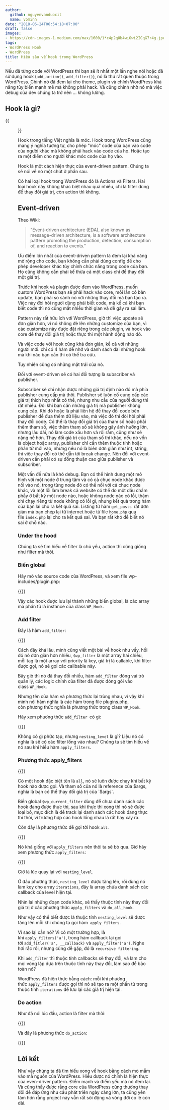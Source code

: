 ```yaml
---
author:
  github: nguyenvanduocit
  name: vominh
date: "2018-06-24T06:54:18+07:00"
draft: false
images:
- https://cdn-images-1.medium.com/max/1600/1*c4p2qOb4wiOwi2ICqG7r4g.jpeg
tags:
- WordPress Hook
- WordPress
title: Hiểu sâu về hook trong WordPress
---
```


Nếu đã từng code với WordPress thì bạn sẽ ít nhất một lần nghe nói hoặc đã sử dụng hook (`add_action()`, `add_filter()`), nó là thứ rất quen thuộc trong WordPress. Chính nó đã đem lại cho theme, plugin và chính WordPress khả năng tùy biến mạnh mẽ mà không phải hack. Và cũng chính nhờ nó mà việc debug của dev chúng ta trở nên ... không lường.

## Hook là gì?

{{<figure src="https://cdn-images-1.medium.com/max/1600/1*c4p2qOb4wiOwi2ICqG7r4g.jpeg" title="Nguồn: Google">}}

Hook trong tiếng Việt nghĩa là móc. Hook trong WordPress cũng mang ý nghĩa tương tự, cho phép "móc" code của bạn vào code của người khác mà không phải hack vào code của họ. Hoặc tạo ra một điểm cho người khác móc code của họ vào.

Hook là một cách hiện thực của event-driven pattern. Chúng ta sẽ nói về nó một chút ở phần sau.

Có hai loại hook trong WordPress đó là Actions và Filters. Hai loại hook này không khác biệt nhau quá nhiều, chỉ là filter dùng để thay đổi giá trị, còn action thì không.

## Event-driven

Theo Wiki:

> "Event-driven architecture (EDA), also known as message-driven architecture, is a software architecture pattern promoting the production, detection, consumption of, and reaction to events."

Ưu điểm lớn nhất của event-driven pattern là đem lại khả năng mở rộng cho code, bạn không cần phải dùng config để cho phép developer khác tùy chỉnh chức năng trong code của bạn. Họ cũng không cần phải kế thừa cả một class chỉ để thay đổi một giá trị.

Trước khi hook và plugin được đem vào WordPress, muốn custom WordPress bạn sẽ phải hack vào core, mỗi lần có bản update, bạn phải so sánh nó với những thay đổi mà bạn tạo ra. Việc này đòi hỏi người dùng phải biết code, mà kể cả khi bạn biết code thì nó cũng mất nhiều thời gian và dễ gây ra sai lầm.

Pattern này rất hữu ích với WordPress, giờ thì việc update sẽ đơn giản hơn, vì nó không đè lên những customize của bạn, vì các customize này được đặt riêng trong các plugin, và hook vào core để thay đổi giá trị hoặc thực thi một hành động nào đó.

Và việc code với hook cũng khá đơn giản, kể cả với những người mới. chỉ có 4 hàm dễ nhớ và danh sách dài những hook mà khi nào bạn cần thì có thể tra cứu.

Tuy nhiên cũng có những mặt trái của nó.

Đối với event-driven sẽ có hai đối tượng là subscriber và publisher.

Subscriber sẽ chỉ nhận được những giá trị định nào đó mà phía publisher cung cấp mà thôi. Publisher sẽ luôn cố cung cấp các giá trị thích hợp nhất có thể, nhưng nhu cầu của người dùng thì rất nhiều. Đôi khi bạn cần những giá trị mà publisher không cung cấp. Khi đó hoặc là phải liên hệ để thay đổi code bên publisher để đưa thêm dữ liệu vào, mà việc đó thì đòi hỏi phải thay đổi code. Có thể là thay đổi giá trị của tham số hoặc phải thêm tham số, việc thêm tham số sẽ không gây ảnh hưởng lớn, nhưng lâu dài, nó làm code xấu hơn và rối rắm, cũng như sẽ nặng nề hơn. Thay đổi giá trị của tham số thì khác, nếu nó vốn là object hoặc array, publisher chỉ cần thêm thuộc tính hoặc phần tử mới vào, nhưng nếu nó là biến đơn giản như int, string, thì việc thay đổi có thể dẫn tới break change. Nên đối với event-driven cần phải có sự đồng thuận cao giữa publisher và subscriber.

Một vấn đề nữa là khó debug. Bạn có thể hình dung một mô hình với một node ở trung tâm và có cả chục node khác được nối vào nó, trong từng node đó có thể nối với cả chục node khác, và một lỗi làm break cả website có thể do một dấu chấm phẩy ở bất kỳ một node nào, hoặc không node nào có lỗi, thậm chí chạy riêng từ node không có lỗi gì, nhưng kết quả trong hàm của bạn lại cho ra kết quả sai. Listing từ hàm `get_posts `rất đơn giản mà bạn chép lại từ internet hoặc từ file `home.php` qua file `index.php` lại cho ra kết quả sai. Và bạn rất khó để biết nó sai ở chỗ nào.

### Under the hood

Chúng ta sẽ tìm hiểu về filter là chủ yếu, action thì cũng giống như filter mà thôi.

### Biến global

Hãy mò vào source code của WordPress, và xem file wp-includes/plugin.php:

{{<zoom-img src="https://cdn-images-1.medium.com/max/1600/1*ua53YRcKxOB8uN8l87YNuQ.png">}}

Vậy các hook được lưu lại thành những biến global, là các array mà phần tử là instance của class `WP_Hook`.

### Add filter

Đây là hàm `add_filter`:

{{<zoom-img src="https://cdn-images-1.medium.com/max/1600/1*VP_CKlJhfKh7amTmnJm34g.png">}}

Cách đây khá lâu, mình cũng viết một bài về hook như vầy, hồi đó nó đơn giản hơn nhiều, `$wp_filter` là một array hai chiều, mỗi tag là một array với priority là key, giá trị là callable, khi filter được gọi, nó sẽ gọi các callbable này.

Bây giờ thì nó đã thay đổi nhiều, hàm `add_filter` đóng vai trò quản lý, các logic chính của filter đã được đóng gói vào class `WP_Hook`.

Nhưng tên của hàm và phương thức lại trùng nhau, vì vậy khi mình nói hàm nghĩa là các hàm trong file plugins.php, còn phương thức nghĩa là phương thức trong class `WP_Hook`.

Hãy xem phương thức `add_filter `có gì:

{{<zoom-img src="https://cdn-images-1.medium.com/max/1600/1*uyk-hIQmF7mIeVCe1jC7xA.png">}}

Không có gì phức tạp, nhưng `nesting_level` là gì? Liệu nó có nghĩa là sẽ có các filter lồng vào nhau? Chúng ta sẽ tìm hiểu về nó sau khi hiểu hàm `apply_filters`.

### Phương thức apply_filters

{{<zoom-img src="https://cdn-images-1.medium.com/max/1600/1*2VHhC38J3P0a_CDwZDC4ag.png">}}

Có một hook đặc biệt tên là `all`, nó sẽ luôn được chạy khi bất kỳ hook nào được gọi. Và tham số của nó là reference của $args, nghĩa là bạn có thể thay đổi giá trị của `$args`.

Biến global `$wp_current_filter` dùng để chưa danh sách các hook đang được thực thi, sau khi thực thi xong thì nó sẽ được loại bỏ, mục đích là để track lại danh sách các hook đang thực thi thôi, vì trường hợp các hook lồng nhau là rất hay xảy ra.

Còn đây là phương thức để gọi tới hook `all`.

{{<zoom-img src="https://cdn-images-1.medium.com/max/1600/1*wid3Xdr5GpEEKo2_QZ2iKw.png">}}

Nó khá giống với `apply_filters` nên thôi ta sẽ bỏ qua. Giờ hãy xem phương thức `apply_filters`:

{{<zoom-img src="https://cdn-images-1.medium.com/max/1600/1*6XcCDLVsGdIqVwfOW5I9Aw.png">}}

Giờ là lúc quay lại với `nesting_level`.

Ở đầu phương thức, `nesting_level` được tăng lên, rồi dùng nó làm key cho array `iterations`, đây là array chứa danh sách các callback của level hiện tại.

Nhìn lại những đoạn code khác, sẽ thấy thuộc tính này thay đổi giá trị ở các phương thức `apply_filters` và `do_all_hook`.

Như vậy có thể biết được là thuộc tính `nesting_level` sẽ được tăng lên mỗi khi chúng ta gọi hàm` apply_filters`.

Vì sao lại cần nó? Vì có một trường hợp, là khi `apply_filters('a')`, trong hàm callback lại gọi tới `add_fitler('a', __callback)` và `apply_filter('a')`. Nghe hơi rắc rối, nhưng cũng dễ gặp, đó là `recursive filtering`.

Khi `add_filter` thì thuộc tính callbacks sẽ thay đổi, và làm cho mọi vòng lặp dựa trên thuộc tính này thay đổi, làm sao để bảo toàn nó?

WordPress đã hiện thực bằng cách: mỗi khi phương thức `apply_filters` được gọi thì nó sẽ tạo ra một phần tử trong thuộc tính `iterations` để lưu lại các giá trị hiện tại.

### Do action

Như đã nói lúc đầu, action là filter mà thôi:

{{<zoom-img src="https://cdn-images-1.medium.com/max/1600/1*iGpN18gxQ-Lite-UqGB7Kg.png">}}

Và đây là phương thức `do_action`:

{{<zoom-img src="https://cdn-images-1.medium.com/max/1600/1*uI8oDw8wb8n8hkJKYTjPow.png">}}

## Lời kết

Như vậy chúng ta đã tìm hiểu xong về hook bằng cách mò mẫm vào mã nguồn của WordPress. Hiểu được nó chính là hiện thực của even-driver pattern. Điểm mạnh và điểm yếu mà nó đem lại. Và cũng thấy được rằng core của WordPress cũng thường thay đổi để đáp ứng nhu cầu phát triển ngày càng lớn, ta cũng yên tâm hơn rằng project này vẫn rất sôi động và vòng đời có lẽ còn dài.
